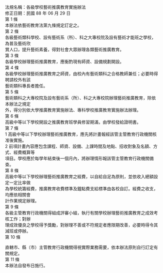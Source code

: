 法規名稱：各級學校藝術推廣教育實施辦法  
修正日期：民國 88 年 06 月 29 日  
第 1 條  
本辦法依藝術教育法第九條規定訂定之。  
第 2 條  
各級藝術類科學校、設有藝術系（所）、科之大專校院及設有藝術才能班之學校，為普及藝術欣  
賞人口，提升藝術素養，得對社會大眾辦理各類藝術推廣教育。  
第 3 條  
各級學校辦理藝術推廣教育，應衡酌現有師資、設備規劃開設。  
第 4 條  
各級學校辦理藝術推廣教育之師資，由校內有藝術類科之合格教師兼任；必要時得聘請校外有該  
藝術類科專長者擔任。  
第 5 條  
藝術類科之大專校院及設有藝術系（所）、科之大專校院辦理藝術推廣教育，除依本辦法之規定  
外，得分別依大學推廣教育實施辦法、專科學校推廣教育實施辦法辦理。  
第 6 條  
高級中等以下學校開設之推廣教育班學員修習期滿，由學校發給證明書。  
第 7 條  
1 高級中等以下學校辦理藝術推廣教育，應先將計畫報經該管主管教育行政機關核准後實施。  
2 前項計畫內容應包含課程、師資、設備、上課時間及地點、招收對象及名額、方式、經費概算等  
項目。學校應於每學年結束後一個月內，將辦理情形報該管主管教育行政機關備查。  
第 8 條  
高級中等以下學校辦理藝術推廣教育之經費，以自給自足為原則，並依收入總額設定一定比率做  
為學校統籌經費，推廣教育收費標準及鐘點費支給標準由各校自訂。經費之收支，均應依相關會  
計作業規定辦理。  
第 9 條  
各級主管教育行政機關得組成評審小組，執行有關學校辦理藝術推廣教育之成效考核工作；對辦  
理成效優良之學校得予獎勵，對辦理不善或不符規定者應限期改善，必要時得令其減班或停辦。  
第 10 條  


直轄市、縣（市）主管教育行政機關得視實際業務需要，依本辦法原則自行訂定有關規定。  
第 11 條  
本辦法自發布日施行。  


